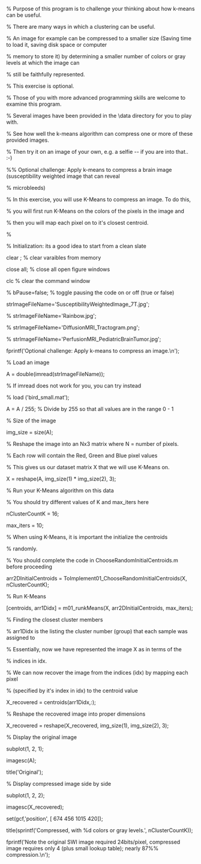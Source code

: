 % Purpose of this program is to challenge your thinking about how k-means can be useful.

% There are many ways in which a clustering can be useful.

% An image for example can be compressed to a smaller size (Saving time to load it, saving disk space or computer

% memory to store it) by determining a smaller number of colors or gray levels at which the image can

% still be faithfully represented.

% This exercise is optional.

% Those of you with more advanced programming skills are welcome to examine this program.

% Several images have been provided in the \data directory for you to play with.

% See how well the k-means algorithm can compress one or more of these provided images.

% Then try it on an image of your own, e.g. a selfie -- if you are into that.. :-)

%% Optional challenge: Apply k-means to compress a brain image (susceptibility weighted image that can reveal

% microbleeds)

% In this exercise, you will use K-Means to compress an image. To do this,

% you will first run K-Means on the colors of the pixels in the image and

% then you will map each pixel on to it's closest centroid.

%

% Initialization: its a good idea to start from a clean slate

clear ; % clear varaibles from memory

close all; % close all open figure windows

clc % clear the command window

% bPause=false; % toggle pausing the code on or off (true or false)

strImageFileName='SusceptibilityWeightedImage_7T.jpg';

% strImageFileName='Rainbow.jpg';

% strImageFileName='DiffusionMRI_Tractogram.png';

% strImageFileName='PerfusionMRI_PediatricBrainTumor.jpg';

fprintf('Optional challenge: Apply k-means to compress an image.\n');

% Load an image

A = double(imread(strImageFileName));

% If imread does not work for you, you can try instead

% load ('bird_small.mat');

A = A / 255; % Divide by 255 so that all values are in the range 0 - 1

% Size of the image

img_size = size(A);

% Reshape the image into an Nx3 matrix where N = number of pixels.

% Each row will contain the Red, Green and Blue pixel values

% This gives us our dataset matrix X that we will use K-Means on.

X = reshape(A, img_size(1) * img_size(2), 3);

% Run your K-Means algorithm on this data

% You should try different values of K and max_iters here

nClusterCountK = 16;

max_iters = 10;

% When using K-Means, it is important the initialize the centroids

% randomly.

% You should complete the code in ChooseRandomInitialCentroids.m before proceeding

arr2DInitialCentroids = ToImplement01_ChooseRandomInitialCentroids(X, nClusterCountK);

% Run K-Means

[centroids, arr1Didx] = m01_runkMeans(X, arr2DInitialCentroids, max_iters);

% Finding the closest cluster members

% arr1Didx is the listing the cluster number (group) that each sample was assigned to

% Essentially, now we have represented the image X as in terms of the

% indices in idx.

% We can now recover the image from the indices (idx) by mapping each pixel

% (specified by it's index in idx) to the centroid value

X_recovered = centroids(arr1Didx,:);

% Reshape the recovered image into proper dimensions

X_recovered = reshape(X_recovered, img_size(1), img_size(2), 3);

% Display the original image

subplot(1, 2, 1);

imagesc(A);

title('Original');

% Display compressed image side by side

subplot(1, 2, 2);

imagesc(X_recovered);

set(gcf,'position', [ 674 456 1015 420]);

title(sprintf('Compressed, with %d colors or gray levels.', nClusterCountK));

fprintf('Note the original SWI image required 24bits/pixel, compressed image requires only 4 (plus small lookup table); nearly 87%% compression.\n');